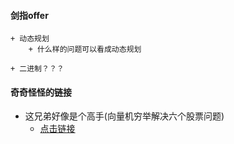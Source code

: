 #### 剑指offer
    + 动态规划
        + 什么样的问题可以看成动态规划

    + 二进制？？？

#### 奇奇怪怪的链接
+ 这兄弟好像是个高手(向量机穷举解决六个股票问题)
    + <a href="https://leetcode-cn.com/problems/best-time-to-buy-and-sell-stock/solution/yi-ge-fang-fa-tuan-mie-6-dao-gu-piao-wen-ti-by-l-3/">点击链接</a>

